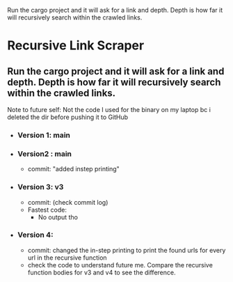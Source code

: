 Run the cargo project and it will ask for a link and depth. Depth is how far it will recursively search within the crawled links.
# Recursive Link Scraper

## Run the cargo project and it will ask for a link and depth. Depth is how far it will recursively search within the crawled links.
Note to future self: Not the code I used for the binary on my laptop bc i deleted the dir before pushing it to GitHub

- ### Version 1: main 
- ### Version2 : main 
  - commit: "added instep printing"
- ### Version 3: v3
  - commit: (check commit log)
  - Fastest code:
    - No output tho 
- ### Version 4:
  - commit: changed the in-step printing to print the found urls for every url in the recursive function
  - check the code to understand future me. Compare the recursive function bodies for v3 and v4 to see the difference.
